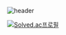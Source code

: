 ![header](https://capsule-render.vercel.app/api?type=transparent&color=random&height=300&section=header&text=Readme();%20render&fontSize=90)

[![Solved.ac프로필](http://mazassumnida.wtf/api/mini/generate_badge?boj=shownu_husband)](https://solved.ac/shownu_husband)
